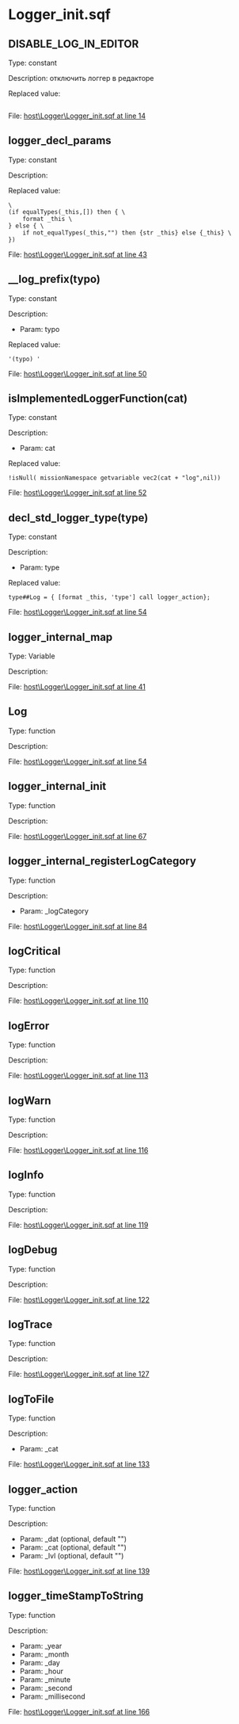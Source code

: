 # Logger_init.sqf

## DISABLE_LOG_IN_EDITOR

Type: constant

Description: отключить логгер в редакторе


Replaced value:
```sqf

```
File: [host\Logger\Logger_init.sqf at line 14](../../../Src/host/Logger/Logger_init.sqf#L14)
## __logger_decl_params__

Type: constant

Description: 


Replaced value:
```sqf
\
(if equalTypes(_this,[]) then { \
	format _this \
} else { \
	if not_equalTypes(_this,"") then {str _this} else {_this} \
})
```
File: [host\Logger\Logger_init.sqf at line 43](../../../Src/host/Logger/Logger_init.sqf#L43)
## __log_prefix(typo)

Type: constant

Description: 
- Param: typo

Replaced value:
```sqf
'(typo)	'
```
File: [host\Logger\Logger_init.sqf at line 50](../../../Src/host/Logger/Logger_init.sqf#L50)
## isImplementedLoggerFunction(cat)

Type: constant

Description: 
- Param: cat

Replaced value:
```sqf
!isNull( missionNamespace getvariable vec2(cat + "log",nil))
```
File: [host\Logger\Logger_init.sqf at line 52](../../../Src/host/Logger/Logger_init.sqf#L52)
## decl_std_logger_type(type)

Type: constant

Description: 
- Param: type

Replaced value:
```sqf
type##Log = { [format _this, 'type'] call logger_action};
```
File: [host\Logger\Logger_init.sqf at line 54](../../../Src/host/Logger/Logger_init.sqf#L54)
## logger_internal_map

Type: Variable

Description: 


File: [host\Logger\Logger_init.sqf at line 41](../../../Src/host/Logger/Logger_init.sqf#L41)
## Log

Type: function

Description: 


File: [host\Logger\Logger_init.sqf at line 54](../../../Src/host/Logger/Logger_init.sqf#L54)
## logger_internal_init

Type: function

Description: 


File: [host\Logger\Logger_init.sqf at line 67](../../../Src/host/Logger/Logger_init.sqf#L67)
## logger_internal_registerLogCategory

Type: function

Description: 
- Param: _logCategory

File: [host\Logger\Logger_init.sqf at line 84](../../../Src/host/Logger/Logger_init.sqf#L84)
## logCritical

Type: function

Description: 


File: [host\Logger\Logger_init.sqf at line 110](../../../Src/host/Logger/Logger_init.sqf#L110)
## logError

Type: function

Description: 


File: [host\Logger\Logger_init.sqf at line 113](../../../Src/host/Logger/Logger_init.sqf#L113)
## logWarn

Type: function

Description: 


File: [host\Logger\Logger_init.sqf at line 116](../../../Src/host/Logger/Logger_init.sqf#L116)
## logInfo

Type: function

Description: 


File: [host\Logger\Logger_init.sqf at line 119](../../../Src/host/Logger/Logger_init.sqf#L119)
## logDebug

Type: function

Description: 


File: [host\Logger\Logger_init.sqf at line 122](../../../Src/host/Logger/Logger_init.sqf#L122)
## logTrace

Type: function

Description: 


File: [host\Logger\Logger_init.sqf at line 127](../../../Src/host/Logger/Logger_init.sqf#L127)
## logToFile

Type: function

Description: 
- Param: _cat

File: [host\Logger\Logger_init.sqf at line 133](../../../Src/host/Logger/Logger_init.sqf#L133)
## logger_action

Type: function

Description: 
- Param: _dat (optional, default "")
- Param: _cat (optional, default "")
- Param: _lvl (optional, default "")

File: [host\Logger\Logger_init.sqf at line 139](../../../Src/host/Logger/Logger_init.sqf#L139)
## logger_timeStampToString

Type: function

Description: 
- Param: _year
- Param: _month
- Param: _day
- Param: _hour
- Param: _minute
- Param: _second
- Param: _millisecond

File: [host\Logger\Logger_init.sqf at line 166](../../../Src/host/Logger/Logger_init.sqf#L166)
